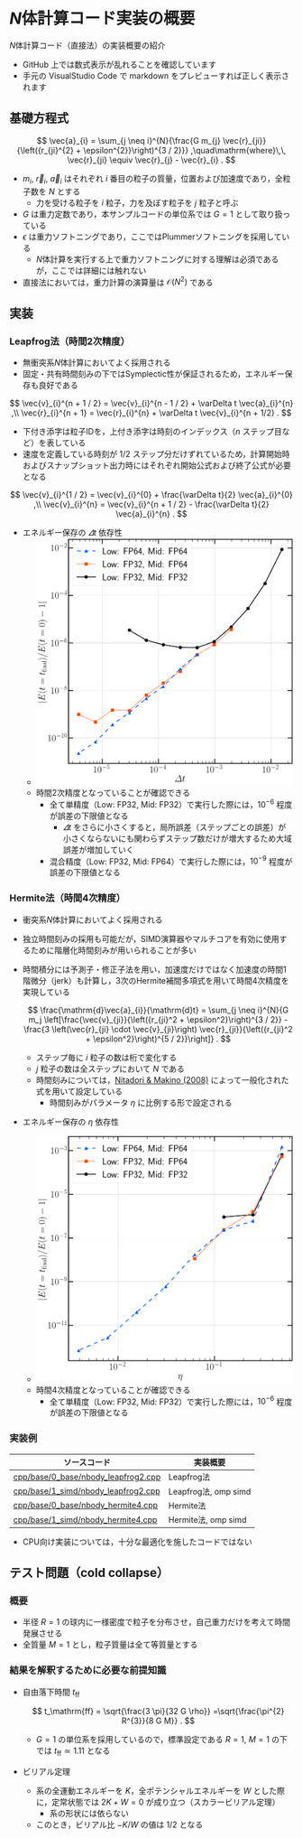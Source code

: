 # $N$体計算コード実装の概要

$N$体計算コード（直接法）の実装概要の紹介

* GitHub 上では数式表示が乱れることを確認しています
* 手元の VisualStudio Code で markdown をプレビューすれば正しく表示されます

## 基礎方程式

$$
\vec{a}_{i} = \sum_{j \neq i}^{N}{\frac{G m_{j} \vec{r}_{ji}}{\left({r_{ji}^{2} + \epsilon^{2}}\right)^{3 / 2}}}
,\quad\mathrm{where}\,\,
\vec{r}_{ji} \equiv \vec{r}_{j} - \vec{r}_{i}
.
$$

* $m_{i}$, $\vec{r}_{i}$, $\vec{a}_{i}$ はそれぞれ $i$ 番目の粒子の質量，位置および加速度であり，全粒子数を $N$ とする
  * 力を受ける粒子を $i$ 粒子，力を及ぼす粒子を $j$ 粒子と呼ぶ
* $G$ は重力定数であり，本サンプルコードの単位系では $G = 1$ として取り扱っている
* $\epsilon$ は重力ソフトニングであり，ここではPlummerソフトニングを採用している
  * $N$体計算を実行する上で重力ソフトニングに対する理解は必須であるが，ここでは詳細には触れない
* 直接法においては，重力計算の演算量は $\mathcal{O}\left(N^{2}\right)$ である

## 実装

### Leapfrog法（時間2次精度）

* 無衝突系$N$体計算においてよく採用される
* 固定・共有時間刻みの下ではSymplectic性が保証されるため，エネルギー保存も良好である

$$
\vec{v}_{i}^{n + 1 / 2} = \vec{v}_{i}^{n - 1 / 2} + \varDelta t \vec{a}_{i}^{n}
,\\
\vec{r}_{i}^{n + 1} = \vec{r}_{i}^{n} + \varDelta t \vec{v}_{i}^{n + 1/2}
.
$$

* 下付き添字は粒子IDを，上付き添字は時刻のインデックス（$n$ ステップ目など）を表している
* 速度を定義している時刻が $1 / 2$ ステップ分だけずれているため，計算開始時およびスナップショット出力時にはそれぞれ開始公式および終了公式が必要となる

$$
\vec{v}_{i}^{1 / 2} = \vec{v}_{i}^{0} + \frac{\varDelta t}{2} \vec{a}_{i}^{0}
,\\
\vec{v}_{i}^{n} = \vec{v}_{i}^{n + 1 / 2} - \frac{\varDelta t}{2} \vec{a}_{i}^{n}
.
$$

* エネルギー保存の $\varDelta t$ 依存性
  * <img src="gallery/conservation/fig/leapfrog_scl_err_ene_fp.png" width="600px">
  * 時間2次精度となっていることが確認できる
    * 全て単精度（Low: FP32, Mid: FP32）で実行した際には，$10^{-6}$ 程度が誤差の下限値となる
      * $\varDelta t$ をさらに小さくすると，局所誤差（ステップごとの誤差）が小さくならないにも関わらずステップ数だけが増大するため大域誤差が増加していく
    * 混合精度（Low: FP32, Mid: FP64）で実行した際には，$10^{-9}$ 程度が誤差の下限値となる

### Hermite法（時間4次精度）

* 衝突系$N$体計算においてよく採用される
* 独立時間刻みの採用も可能だが，SIMD演算器やマルチコアを有効に使用するために階層化時間刻みが用いられることが多い
* 時間積分には予測子・修正子法を用い，加速度だけではなく加速度の時間1階微分（jerk）も計算し，3次のHermite補間多項式を用いて時間4次精度を実現している

  $$
  \frac{\mathrm{d}\vec{a}_{i}}{\mathrm{d}t} = \sum_{j \neq i}^{N}{G m_j \left[\frac{\vec{v}_{ji}}{\left({r_{ji}^2 + \epsilon^2}\right)^{3 / 2}} - \frac{3 \left(\vec{r}_{ji} \cdot \vec{v}_{ji}\right) \vec{r}_{ji}}{\left({r_{ji}^2 + \epsilon^2}\right)^{5 / 2}}\right]}
  .
  $$

  * ステップ毎に $i$ 粒子の数は桁で変化する
  * $j$ 粒子の数は全ステップにおいて $N$ である
  * 時間刻みについては，[Nitadori & Makino (2008)](https://doi.org/10.1016/j.newast.2008.01.010) によって一般化された式を用いて設定している
    * 時間刻みがパラメータ $\eta$ に比例する形で設定される
* エネルギー保存の $\eta$ 依存性
  * <img src="gallery/conservation/fig/hermite_scl_err_ene_fp.png" width="600px">
  * 時間4次精度となっていることが確認できる
    * 全て単精度（Low: FP32, Mid: FP32）で実行した際には，$10^{-6}$ 程度が誤差の下限値となる

### 実装例

| ソースコード | 実装概要 |
| ---- | ---- |
| [cpp/base/0_base/nbody_leapfrog2.cpp](/cpp/base/0_base/nbody_leapfrog2.cpp) | Leapfrog法 |
| [cpp/base/1_simd/nbody_leapfrog2.cpp](/cpp/base/1_simd/nbody_leapfrog2.cpp) | Leapfrog法, omp simd |
| [cpp/base/0_base/nbody_hermite4.cpp](/cpp/base/0_base/nbody_hermite4.cpp) | Hermite法 |
| [cpp/base/1_simd/nbody_hermite4.cpp](/cpp/base/1_simd/nbody_hermite4.cpp) | Hermite法, omp simd |

* CPU向け実装については，十分な最適化を施したコードではない

## テスト問題（cold collapse）

### 概要

* 半径 $R = 1$ の球内に一様密度で粒子を分布させ，自己重力だけを考えて時間発展させる
* 全質量 $M = 1$ とし，粒子質量は全て等質量とする

### 結果を解釈するために必要な前提知識

* 自由落下時間 $t_\mathrm{ff}$

  $$
  t_\mathrm{ff} = \sqrt{\frac{3 \pi}{32 G \rho}}
  =\sqrt{\frac{\pi^{2} R^{3}}{8 G M}}
  .
  $$

  * $G = 1$ の単位系を採用しているので，標準設定である $R = 1$, $M = 1$ の下では $t_\mathrm{ff} \simeq 1.11$ となる
* ビリアル定理
  * 系の全運動エネルギーを $K$，全ポテンシャルエネルギーを $W$ とした際に，定常状態では $2K + W = 0$ が成り立つ（スカラービリアル定理）
    * 系の形状には依らない
  * このとき，ビリアル比 $-K / W$ の値は $1 / 2$ となる
